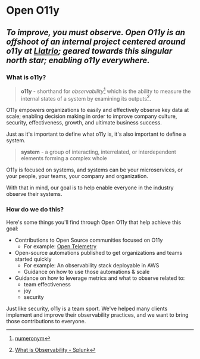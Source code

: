 # Open O11y

***To improve, you must observe. Open O11y is an offshoot of an internal 
project centered around o11y at [Liatrio](liatrio.com); geared towards this singular
north star; enabling o11y everywhere.*** 
--- 

### **What is o11y?**

> **o11y** - shorthand for *observability*[^1]  which is the ability to measure the
> internal states of a system by examining its outputs[^2].

O11y empowers organizations to easily and effectively observe key data at scale;
enabling decision making in order to improve company culture, security, effectiveness,
growth, and ultimate business success.

Just as it's important to define what o11y is, it's also important to define a system.

> **system** - a group of interacting, interrelated, or interdependent elements
> forming a complex whole

O11y is focused on systems, and systems can be your microservices, or your people,
your teams, your company and organization.

With that in mind, our goal is to help enable everyone in the industry observe their systems.


### **How do we do this?**

Here's some things you'll find through Open O11y that help achieve this goal:

* Contributions to Open Source communities focused on O11y
    * For example: [Open Telemetry](opentelemetry.io)
* Open-source automations published to get organizations and teams started quickly
    * For example: An observability stack deployable in AWS
    * Guidance on how to use those automations & scale
* Guidance on how to leverage metrics and what to observe related to:
    * team effectiveness
    * joy
    * security


Just like security, o11y is a team sport. We've helped many clients implement
and improve their observability practices, and we want to bring those contributions
to everyone.


[^1]: [numeronym](https://en.wikipedia.org/wiki/Numeronym)

[^2]: [What is Observability - Splunk](https://www.splunk.com/en_us/data-insider/what-is-observability.html)
